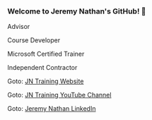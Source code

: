 ### Welcome to Jeremy Nathan's GitHub! 👋

Advisor

Course Developer

Microsoft Certified Trainer

Independent Contractor

Goto: [JN Training Website](https://www.jncomputertraining.com/)

Goto: [JN Training YouTube Channel](https://www.youtube.com/channel/UCKsyi_epOMJU57GB88tygLg)

Goto: [Jeremy Nathan LinkedIn](https://www.linkedin.com/in/jeremy-nathan-24332a20/)
<!--
**jeremynathan/jeremynathan** is a ✨ _special_ ✨ repository because its `README.md` (this file) appears on your GitHub profile.

Here are some ideas to get you started:

- 🔭 I’m currently working on ...
- 🌱 I’m currently learning ...
- 👯 I’m looking to collaborate on ...
- 🤔 I’m looking for help with ...
- 💬 Ask me about ...
- 📫 How to reach me: ...
- 😄 Pronouns: ...
- ⚡ Fun fact: ...
-->
